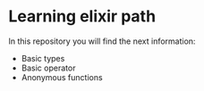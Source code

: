# Learning elixir path
In this repository you will find the next information:

- Basic types
- Basic operator
- Anonymous functions